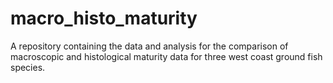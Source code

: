 # macro_histo_maturity
A repository containing the data and analysis for the comparison of macroscopic and histological maturity data for three west coast ground fish species.
